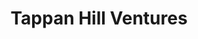 ---
layout: firm_page
title: "Tappan Hill Ventures"
id: "tappanhillventures.com"
permalink: "/tappanhillventurestappanhillventures.com/"
website: "http://www.tappanhillventures.com"
offices: "Ann Arbor (United States)"
investment_stages: "Seed, Series A"
portfolio_companies: "AdAdapted, Prevalent, Virta Labs, Kumanu, ObservIQ, Quikly, BuildPulse, Groundspeed, Metabrite, Stabilitas, ParentSquare, Casted, Verified Inc., BeTheBeast, Shoonya Digital, Livegistics, Nectir, Truthset, Live Data Technologies"
portfolio_link: "http://www.tappanhillventures.com/portfolio"
investment_markets: "EdTech, Healthtech, Cybersecurity, SaaS, Marketing Technology, Logistics, Data Intelligence"
founded_year: "2014"
description: "Tappan Hill Ventures invests in high-growth technology companies in sectors disrupted by software and ubiquitous connectivity. They focus on large, underserved markets and a diversified portfolio from seed to early growth stages, with occasional opportunistic later-stage investments. The firm is comprised of investors connected through the University of Michigan."
linkedin: "https://www.linkedin.com/company/tappan-hill-ventures"
twitter: ""
instagram: ""
team_page: ""
investor_type: "Venture Capital"
crunchbase: "https://www.crunchbase.com/organization/tappan-hill-ventures"
pitchbook: "https://pitchbook.com/profiles/investor/156241-81"

# SEO Optimization
meta_title: "Tappan Hill Ventures - VC Firm - projectstartups.com"
meta_description: "Tappan Hill Ventures, Tappan Hill Ventures invests in high-growth technology companies in sectors disrupted by software and ubiquitous connectivity. They focus on large, un..."
meta_keywords: "Tappan Hill Ventures, EdTech, Healthtech, Cybersecurity, SaaS, Marketing Technology, Logistics, Data Intelligence, VC firm, venture capital, startup investor, projectstartups.com"
canonical_url: "https://vc.projectstartups.com/tappanhillventurestappanhillventures.com/"
---